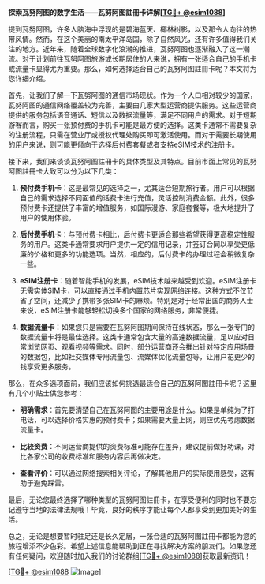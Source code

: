 **探索瓦努阿图的数字生活——瓦努阿图註冊卡详解[[TG💪+ @esim1088](https://t.me/s/esim1088)]**

提到瓦努阿图，许多人脑海中浮现的是碧海蓝天、椰林树影，以及那令人向往的热带风情。然而，在这个美丽的南太平洋岛国，除了自然风光，还有许多值得我们关注的地方。近年来，随着全球数字化浪潮的推进，瓦努阿图也逐渐融入了这一潮流。对于计划前往瓦努阿图旅游或长期居住的人来说，拥有一张适合自己的手机卡或流量卡显得尤为重要。那么，如何选择适合自己的瓦努阿图註冊卡呢？本文将为您详细介绍。

首先，让我们了解一下瓦努阿图的通信市场现状。作为一个人口相对较少的国家，瓦努阿图的通信网络覆盖较为完善，主要由几家大型运营商提供服务。这些运营商提供的服务包括语音通话、短信以及数据流量等，满足不同用户的需求。对于短期游客而言，购买一张预付费的手机卡可能是最方便的选择。这类卡通常不需要复杂的注册流程，只需在营业厅或授权代理处购买即可激活使用。而对于需要长期使用的用户来说，则可能更倾向于选择后付费套餐或者支持eSIM技术的注册卡。

接下来，我们来谈谈瓦努阿图註冊卡的具体类型及其特点。目前市面上常见的瓦努阿图註冊卡大致可以分为以下几类：

1. **预付费手机卡**：这是最常见的选择之一，尤其适合短期旅行者。用户可以根据自己的需求选择不同面值的话费卡进行充值，灵活控制消费金额。此外，很多预付费卡还提供了丰富的增值服务，如国际漫游、家庭套餐等，极大地提升了用户的使用体验。

2. **后付费手机卡**：与预付费卡相比，后付费卡更适合那些希望获得更高稳定性服务的用户。这类卡通常要求用户提供一定的信用记录，并签订合同以享受更低廉的价格和更多的功能选项。当然，相应的，后付费卡的办理过程会稍微复杂一些。

3. **eSIM注册卡**：随着智能手机的发展，eSIM技术越来越受到欢迎。eSIM注册卡无需实体SIM卡，可以直接通过手机内置芯片实现网络连接。这种方式不仅节省了空间，还减少了携带多张SIM卡的麻烦。特别是对于经常出国的商务人士来说，eSIM注册卡能够轻松切换多个国家的网络服务，非常便捷。

4. **数据流量卡**：如果您只是需要在瓦努阿图期间保持在线状态，那么一张专门的数据流量卡将是最佳选择。这类卡通常包含大量的高速数据流量，足以应对日常浏览网页、观看视频等需求。同时，部分运营商还会推出针对特定应用场景的数据包，比如社交媒体专用流量包、流媒体优化流量包等，让用户花更少的钱享受更多服务。

那么，在众多选项面前，我们应该如何挑选最适合自己的瓦努阿图註冊卡呢？这里有几个小贴士供您参考：

- **明确需求**：首先要清楚自己在瓦努阿图的主要用途是什么。如果是单纯为了打电话，可以选择价格实惠的预付费卡；如果需要大量上网，则应优先考虑数据流量卡。
  
- **比较资费**：不同运营商提供的资费标准可能存在差异，建议提前做好功课，对比各家公司的收费标准和服务内容后再做决定。

- **查看评价**：可以通过网络搜索相关评论，了解其他用户的实际使用感受，这有助于避免踩雷。

最后，无论您最终选择了哪种类型的瓦努阿图註冊卡，在享受便利的同时也不要忘记遵守当地的法律法规哦！毕竟，良好的秩序才能让每个人都享受到更加美好的生活。

总之，无论是想要暂时驻足还是长久定居，一张合适的瓦努阿图註冊卡都能为您的旅程增添不少色彩。希望上述信息能帮助到正在寻找解决方案的朋友们。如果您还有任何疑问，欢迎随时加入我们的讨论群组[[TG💪+ @esim1088](https://t.me/s/esim1088)]获取最新资讯！

[[TG💪+ @esim1088](https://t.me/s/esim1088) ![Image](https://i.postimg.cc/4NQfJmqS/Snipaste-2025-05-13-00-14-12.png)]